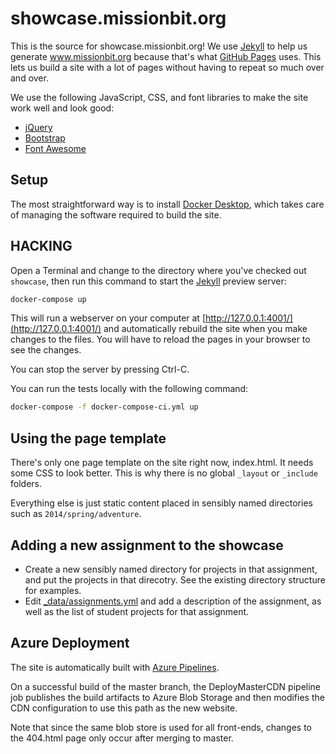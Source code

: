 # showcase.missionbit.org

This is the source for showcase.missionbit.org!
We use [Jekyll] to help us generate www.missionbit.org because that's
what [GitHub Pages] uses. This lets us build a site with a lot of
pages without having to repeat so much over and over.

We use the following JavaScript, CSS, and font libraries to make the
site work well and look good:

* [jQuery]
* [Bootstrap]
* [Font Awesome]

## Setup

The most straightforward way is to install [Docker Desktop],
which takes care of managing the software required to build the site.

## HACKING

Open a Terminal and change to the directory where you've checked out
`showcase`, then run this command to start the [Jekyll]
preview server:

```bash
docker-compose up
```

This will run a webserver on your computer at
[http://127.0.0.1:4001/](http://127.0.0.1:4001/)
and automatically rebuild the site when you make changes to the files.
You will have to reload the pages in your browser to see the changes.

You can stop the server by pressing Ctrl-C.

You can run the tests locally with the following command:

```bash
docker-compose -f docker-compose-ci.yml up
```

## Using the page template

There's only one page template on the site right now,
index.html. It needs some CSS to look better. This is why
there is no global `_layout` or `_include` folders.

Everything else is just static content placed in sensibly
named directories such as `2014/spring/adventure`.

## Adding a new assignment to the showcase

* Create a new sensibly named directory for projects in that assignment,
  and put the projects in that direcotry. See the existing directory
  structure for examples.
* Edit [_data/assignments.yml](_data/assignments.yml) and add a
  description of the assignment, as well as the list of student
  projects for that assignment.

## Azure Deployment

The site is automatically built with [Azure Pipelines].

On a successful build of the master branch, the DeployMasterCDN
pipeline job publishes the build artifacts to Azure Blob Storage and then
modifies the CDN configuration to use this path as the new website.

Note that since the same blob store is used for all front-ends,
changes to the 404.html page only occur after merging to master.

[Azure Pipelines]: https://dev.azure.com/missionbit/www.missionbit.com/
[Docker Desktop]: https://www.docker.com/products/docker-desktop
[Jekyll]: http://jekyllrb.com/
[GitHub Pages]: https://pages.github.com/
[jQuery]: http://jquery.com/
[Bootstrap]: http://getbootstrap.com/
[Font Awesome]: http://fontawesome.io/
[YAML Front Matter]: http://jekyllrb.com/docs/frontmatter/
